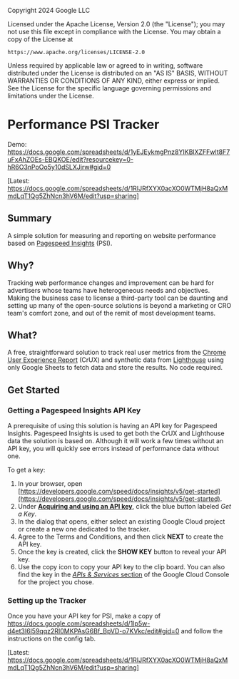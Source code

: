 Copyright 2024 Google LLC

Licensed under the Apache License, Version 2.0 (the "License");
you may not use this file except in compliance with the License.
You may obtain a copy of the License at

    https://www.apache.org/licenses/LICENSE-2.0

Unless required by applicable law or agreed to in writing, software
distributed under the License is distributed on an "AS IS" BASIS,
WITHOUT WARRANTIES OR CONDITIONS OF ANY KIND, either express or implied.
See the License for the specific language governing permissions and
limitations under the License.

 
# Performance PSI Tracker

Demo:
https://docs.google.com/spreadsheets/d/1yEJEykmgPnz8YIKBlXZFFwlt8F7uFxAhZOEs-EBQKOE/edit?resourcekey=0-hR6O3nPoOo5y10dSLXJjrw#gid=0

[Latest: https://docs.google.com/spreadsheets/d/1RIJRfXYX0acXO0WTMjH8aQxMmdLqT1Qg5ZhNcn3hV6M/edit?usp=sharing]

## Summary

A simple solution for measuring and reporting on website performance based on 
[Pagespeed Insights](https://developers.google.com/speed/docs/insights/v5/about)
(PSI).

## Why?

Tracking web performance changes and improvement can be hard for advertisers
whose teams have heterogeneous needs and objectives. Making the business case
to license a third-party tool can be daunting and setting up many of the
open-source solutions is beyond a marketing or CRO team's comfort zone, and out
of the remit of most development teams.

## What?

A free, straightforward solution to track real user metrics from the [Chrome
User Experience Report](https://developer.chrome.com/docs/crux/) (CrUX) and
synthetic data from [Lighthouse](https://developer.chrome.com/docs/lighthouse/overview/)
using only Google Sheets to fetch data and store the results. No code required.

## Get Started

### Getting a Pagespeed Insights API Key

A prerequisite of using this solution is having an API key for Pagespeed
Insights. Pagespeed Insights is used to get both the CrUX and Lighthouse data
the solution is based on. Although it will work a few times without an API key,
you will quickly see errors instead of performance data without one.

To get a key:

1.  In your browser, open
[https://developers.google.com/speed/docs/insights/v5/get-started](https://developers.google.com/speed/docs/insights/v5/get-started). 
2.  Under **[Acquiring and using an API key](https://developers.google.com/speed/docs/insights/v5/get-started#APIKey)**,
  click the blue button labeled _Get a Key_. 
3.  In the dialog that opens, either select an existing Google Cloud project or 
  create a new one dedicated to the tracker. 
4.  Agree to the Terms and Conditions, and then click **NEXT** to create the API
  key. 
5.  Once the key is created, click the **SHOW KEY** button to reveal your API
  key. 
6.  Use the copy icon to copy your API key to the clip board. You can also find
  the key in the [_APIs & Services_ section](https://console.cloud.google.com/apis/credentials)
  of the Google Cloud Console for the project you chose.

### Setting up the Tracker

Once you have your API key for PSI, make a copy of
https://docs.google.com/spreadsheets/d/1Ip5w-d4et3I6l59qqz2RI0MKPAsG6Bf_BpVD-o7KVkc/edit#gid=0
and follow the instructions on the config tab.

[Latest: https://docs.google.com/spreadsheets/d/1RIJRfXYX0acXO0WTMjH8aQxMmdLqT1Qg5ZhNcn3hV6M/edit?usp=sharing]

